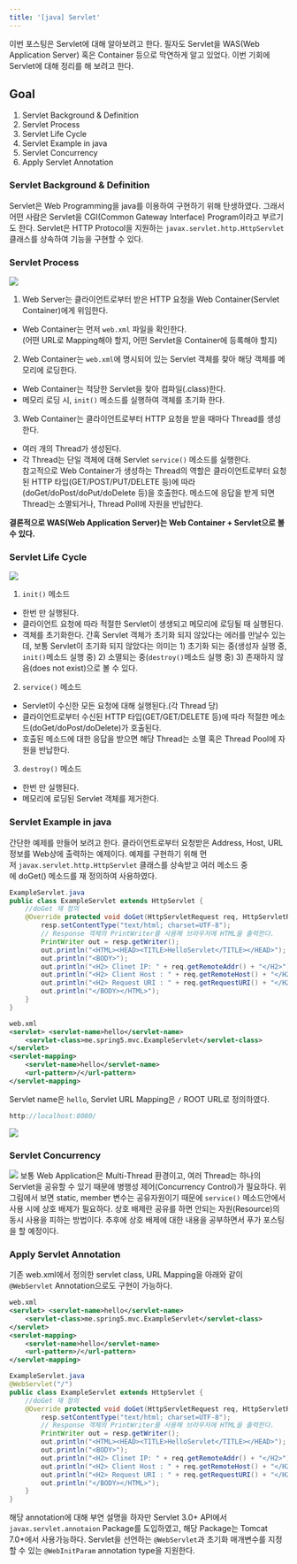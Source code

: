 ```yaml
---
title: '[java] Servlet'
---
```

이번 포스팅은 Servlet에 대해 알아보려고 한다. 필자도 Servlet을 WAS(Web Application Server) 혹은 Container 등으로 막연하게 알고 있었다. 이번 기회에 Servlet에 대해 정리를 해 보려고 한다.   

## Goal   
1. Servlet Background & Definition
2. Servlet Process
3. Servlet Life Cycle
4. Servlet Example in java
5. Servlet Concurrency
6. Apply Servlet Annotation   

### Servlet Background & Definition   
Servlet은 Web Programming을 java를 이용하여 구현하기 위해 탄생하였다. 그래서 어떤 사람은 Servlet을 CGI(Common Gateway Interface) Program이라고 부르기도 한다. Servlet은 HTTP Protocol을 지원하는 `javax.servlet.http.HttpServlet` 클래스를 상속하여 기능을 구현할 수 있다.   

### Servlet Process
![](https://user-images.githubusercontent.com/20740884/51011860-a0014f80-159d-11e9-81ec-24ff54f66018.JPG)   
1) Web Server는 클라이언트로부터 받은 HTTP 요청을 Web Container(Servlet Container)에게 위임한다.    
- Web Container는 먼저 `web.xml` 파일을 확인한다.   
(어떤 URL로 Mapping해야 할지, 어떤 Servlet을 Container에 등록해야 할지)   

2) Web Container는 `web.xml`에 명시되어 있는 Servlet 객체를 찾아 해당 객체를 메모리에 로딩한다.   
- Web Container는 적당한 Servlet을 찾아 컴파일(.class)한다.   
- 메모리 로딩 시, `init()` 메소드를 실행하여 객체를 초기화 한다.   

3) Web Container는 클라이언트로부터 HTTP 요청을 받을 때마다 Thread를 생성한다.    
- 여러 개의 Thread가 생성된다.   
- 각 Thread는 단일 객체에 대해 Servlet `service()` 메소드를 실행한다.   
참고적으로 Web Container가 생성하는 Thread의 역할은 클라이언트로부터 요청된 HTTP 타입(GET/POST/PUT/DELETE 등)에 따라 (doGet/doPost/doPut/doDelete 등)을 호출한다. 메소드에 응답을 받게 되면 Thread는 소멸되거나, Thread Poll에 자원을 반납한다.   

**결론적으로 WAS(Web Application Server)는 Web Container + Servlet으로 볼 수 있다.**   

### Servlet Life Cycle
![](https://user-images.githubusercontent.com/20740884/51012604-5581d200-15a1-11e9-8256-67cff7c719d8.JPG)   
1) `init()` 메소드   
- 한번 만 실행된다.   
- 클라이언트 요청에 따라 적절한 Servlet이 생생되고 메모리에 로딩될 때 실행된다.   
- 객체를 초기화한다.
간혹 Servlet 객체가 초기화 되지 않았다는 에러를 만날수 있는데, 보통 Servlet이 초기화 되지 않았다는 의미는 1) 초기화 되는 중(생성자 실행 중, `init()`메소드 실행 중) 2) 소멸되는 중(`destroy()`메소드 실행 중) 3) 존재하지 않음(does not exist)으로 볼 수 있다.   

2) `service()` 메소드   
- Servlet이 수신한 모든 요청에 대해 실행된다.(각 Thread 당)   
- 클라이언트로부터 수신된 HTTP 타입(GET/GET/DELETE 등)에 따라 적절한 메소드(doGet/doPost/doDelete)가 호출된다.   
- 호출된 메소드에 대한 응답을 받으면 해당 Thread는 소멸 혹은 Thread Pool에 자원을 반납한다.   

3) `destroy()` 메소드   
- 한번 만 실행된다.   
- 메모리에 로딩된 Servlet 객체를 제거한다.   

### Servlet Example in java   
간단한 예제를 만들어 보려고 한다. 클라이언트로부터 요청받은 Address, Host, URL정보를 Web상에 출력하는 예제이다. 예제를 구현하기 위해 먼저 `javax.servlet.http.HttpServlet` 클래스를 상속받고 여러 메소드 중에 doGet() 메소드를 재 정의하여 사용하였다.   

``` java
ExampleServlet.java
public class ExampleServlet extends HttpServlet {
    //doGet 재 정의
    @Override protected void doGet(HttpServletRequest req, HttpServletResponse resp) throws ServletException, IOException {
        resp.setContentType("text/html; charset=UTF-8");
        // Response 객체의 PrintWriter를 사용해 브라우저에 HTML을 출력한다.
        PrintWriter out = resp.getWriter();
        out.println("<HTML><HEAD><TITLE>HelloServlet</TITLE></HEAD>");
        out.println("<BODY>");
        out.println("<H2> Clinet IP: " + req.getRemoteAddr() + "</H2>");
        out.println("<H2> Client Host : " + req.getRemoteHost() + "</H2>");
        out.println("<H2> Request URI : " + req.getRequestURI() + "</H2>");
        out.println("</BODY></HTML>");
    }
}
```
```xml
web.xml
<servlet> <servlet-name>hello</servlet-name>
    <servlet-class>me.spring5.mvc.ExampleServlet</servlet-class>
</servlet>
<servlet-mapping>
    <servlet-name>hello</servlet-name>
    <url-pattern>/</url-pattern>
</servlet-mapping>
```   
Servlet name은 `hello`, Servlet URL Mapping은 `/` ROOT URL로 정의하였다.   

```java
http://localhost:8080/
```   
![](https://user-images.githubusercontent.com/20740884/51013619-ec04c200-15a6-11e9-9e9c-febad017e03f.JPG)   

### Servlet Concurrency   
![](https://user-images.githubusercontent.com/20740884/51014652-3a688f80-15ac-11e9-85c6-139c57b0b540.JPG)
보통 Web Application은 Multi-Thread 환경이고, 여러 Thread는 하나의 Servlet을 공유할 수 있기 때문에 병행성 제어(Concurrency Control)가 필요하다. 위 그림에서 보면 static, member 변수는 공유자원이기 때문에 `service()` 메소드안에서 사용 시에 상호 배제가 필요하다. 상호 배제란 공유를 하면 안되는 자원(Resource)의 동시 사용을 피하는 방법이다. 추후에 상호 배제에 대한 내용을 공부하면서 푸가 포스팅을 할 예정이다.      

### Apply Servlet Annotation
기존 web.xml에서 정의한 servlet class, URL Mapping을 아래와 같이 `@WebServlet` Annotation으로도 구현이 가능하다.   

``` xml
web.xml
<servlet> <servlet-name>hello</servlet-name>
    <servlet-class>me.spring5.mvc.ExampleServlet</servlet-class>
</servlet>
<servlet-mapping>
    <servlet-name>hello</servlet-name>
    <url-pattern>/</url-pattern>
</servlet-mapping>
```   

``` java
ExampleServlet.java
@WebServlet("/")
public class ExampleServlet extends HttpServlet {
    //doGet 재 정의
    @Override protected void doGet(HttpServletRequest req, HttpServletResponse resp) throws ServletException, IOException {
        resp.setContentType("text/html; charset=UTF-8");
        // Response 객체의 PrintWriter를 사용해 브라우저에 HTML을 출력한다.
        PrintWriter out = resp.getWriter();
        out.println("<HTML><HEAD><TITLE>HelloServlet</TITLE></HEAD>");
        out.println("<BODY>");
        out.println("<H2> Clinet IP: " + req.getRemoteAddr() + "</H2>");
        out.println("<H2> Client Host : " + req.getRemoteHost() + "</H2>");
        out.println("<H2> Request URI : " + req.getRequestURI() + "</H2>");
        out.println("</BODY></HTML>");
    }
}
```   
해당 annotation에 대해 부연 설명을 하자만 Servlet 3.0+ API에서 `javax.servlet.annotaion` Package를 도입하였고, 해당 Package는 Tomcat 7.0+에서 사용가능하다. Servlet을 선언하는 `@WebServlet`과 초기화 매개변수를 지정할 수 있는 `@WebInitParam` annotation type을 지원한다.   
